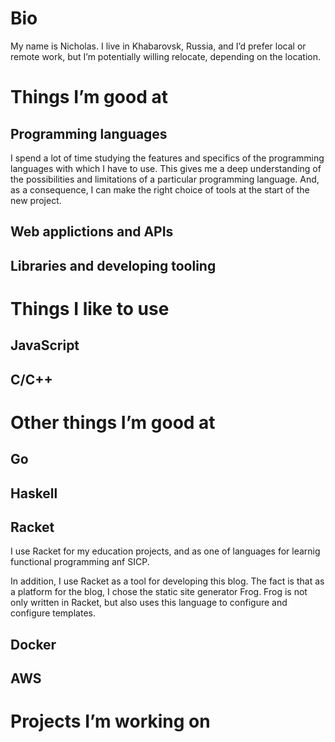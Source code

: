 # Bio
My name is Nicholas. I live in Khabarovsk, Russia, and I’d prefer local or remote work, but I’m potentially willing relocate, depending on the location.

# Things I’m good at
## Programming languages
I spend a lot of time studying the features and specifics of the programming languages ​​with which I have to use. This gives me a deep understanding of the possibilities and limitations of a particular programming language. And, as a consequence, I can make the right choice of tools at the start of the new project.

## Web applictions and APIs
## Libraries and developing tooling

# Things I like to use
## JavaScript
## C/C++

# Other things I’m good at
## Go
## Haskell
## Racket
I use Racket for my education projects, and as one of languages for learnig functional programming anf SICP.

In addition, I use Racket as a tool for developing this blog. The fact is that as a platform for the blog, I chose the static site generator Frog. Frog is not only written in Racket, but also uses this language to configure and configure templates.

## Docker
## AWS

# Projects I’m working on
